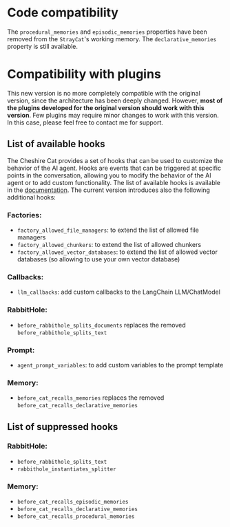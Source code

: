 # Code compatibility
The `procedural_memories` and `episodic_memories` properties have been removed from the `StrayCat`'s working memory.
The `declarative_memories` property is still available.

# Compatibility with plugins
This new version is no more completely compatible with the original version, since the architecture has been deeply changed.
However, **most of the plugins developed for the original version should work with this version**.
Few plugins may require minor changes to work with this version.
In this case, please feel free to contact me for support.

## List of available hooks
The Cheshire Cat provides a set of hooks that can be used to customize the behavior of the AI agent. Hooks are events that can be
triggered at specific points in the conversation, allowing you to modify the behavior of the AI agent or to add custom functionality.
The list of available hooks is available in the [documentation](https://deepwiki.com/matteocacciola/cheshirecat-core).
The current version introduces also the following additional hooks:

### Factories:
- `factory_allowed_file_managers`: to extend the list of allowed file managers
- `factory_allowed_chunkers`: to extend the list of allowed chunkers
- `factory_allowed_vector_databases`: to extend the list of allowed vector databases (so allowing to use your own vector database)

### Callbacks:
- `llm_callbacks`: add custom callbacks to the LangChain LLM/ChatModel

### RabbitHole:
- `before_rabbithole_splits_documents` replaces the removed `before_rabbithole_splits_text`

### Prompt:
- `agent_prompt_variables`: to add custom variables to the prompt template

### Memory:
- `before_cat_recalls_memories` replaces the removed `before_cat_recalls_declarative_memories`

## List of suppressed hooks

### RabbitHole:
- `before_rabbithole_splits_text`
- `rabbithole_instantiates_splitter`

### Memory:
- `before_cat_recalls_episodic_memories`
- `before_cat_recalls_declarative_memories`
- `before_cat_recalls_procedural_memories`
